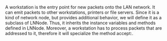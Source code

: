 A workstation is the entry point for new packets onto the LAN network.
It can emit packets to other workstations, printers or file servers.
Since it is a kind of network node, but provides additional behavior,
we will define it as a subclass of LNNode. Thus, it inherits the instance
variables and methods defined in LNNode. Moreover, a workstation has
to process packets that are addressed to it, therefore it will specialize
the method accept:.

